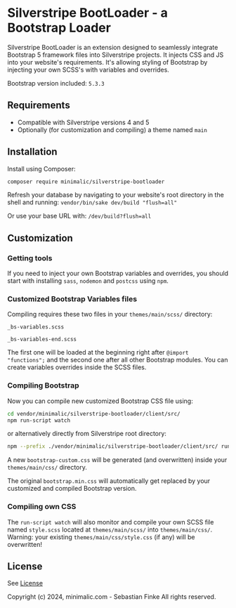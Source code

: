 # Silverstripe BootLoader - a Bootstrap Loader

Silverstripe BootLoader is an extension designed to seamlessly integrate Bootstrap 5 framework files into Silverstripe projects. It injects CSS and JS into your website's requirements.
It's allowing styling of Bootstrap by injecting your own SCSS's with variables and overrides.

Bootstrap version included:
`5.3.3`


## Requirements

* Compatible with Silverstripe versions 4 and 5
* Optionally (for customization and compiling) a theme named `main`


## Installation

Install using Composer:
```sh
composer require minimalic/silverstripe-bootloader
```

Refresh your database by navigating to your website's root directory in the shell and running:
`vendor/bin/sake dev/build "flush=all"`

Or use your base URL with:
`/dev/build?flush=all`


## Customization


### Getting tools

If you need to inject your own Bootstrap variables and overrides, you should start with installing `sass`, `nodemon` and `postcss` using `npm`.


### Customized Bootstrap Variables files

Compiling requires these two files in your `themes/main/scss/` directory:

`_bs-variables.scss`

`_bs-variables-end.scss`

The first one will be loaded at the beginning right after `@import "functions";` and the second one after all other Bootstrap modules.
You can create variables overrides inside the SCSS files.


### Compiling Bootstrap

Now you can compile new customized Bootstrap CSS file using:

```sh
cd vendor/minimalic/silverstripe-bootloader/client/src/
npm run-script watch
```
or alternatively directly from Silverstripe root directory:

```sh
npm --prefix ./vendor/minimalic/silverstripe-bootloader/client/src/ run-script watch
```

A new `bootstrap-custom.css` will be generated (and overwritten) inside your `themes/main/css/` directory.

The original `bootstrap.min.css` will automatically get replaced by your customized and compiled Bootstrap version.


### Compiling own CSS

The `run-script watch` will also monitor and compile your own SCSS file named `style.scss` located at `themes/main/scss/` into `themes/main/css/`.
Warning: your existing `themes/main/css/style.css` (if any) will be overwritten!


## License

See [License](LICENSE.md)

Copyright (c) 2024, minimalic.com - Sebastian Finke
All rights reserved.

